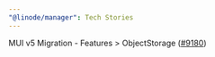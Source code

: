 ```yaml
---
"@linode/manager": Tech Stories
---
```


MUI v5 Migration - Features > ObjectStorage ([#9180](https://github.com/linode/manager/pull/9180))
